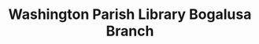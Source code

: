 ---
layout: repo
title: "Washington Parish Library Bogalusa Branch"
id: 25307
permalink: repos/25307/
---